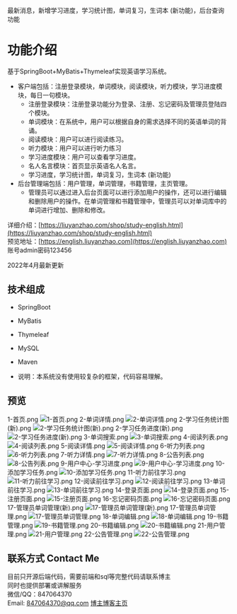 最新消息，新增学习进度，学习统计图，单词复习，生词本 (新功能)，后台查询功能
# 功能介绍
基于SpringBoot+MyBatis+Thymeleaf实现英语学习系统。

- 客户端包括：注册登录模块，单词模块，阅读模块，听力模块，学习进度模块，每日一句模块。 
    - 注册登录模块：注册登录功能分为登录、注册、忘记密码及管理员登陆四个模块。
    - 单词模块：在系统中，用户可以根据自身的需求选择不同的英语单词的背诵。
    - 阅读模块：用户可以进行阅读练习。
    - 听力模块：用户可以进行听力练习
    - 学习进度模块：用户可以查看学习进度。
    - 名人名言模块：首页显示英语名人名言。
	- 学习进度，学习统计图，单词复习，生词本 (新功能)
- 后台管理端包括：用户管理，单词管理，书籍管理，主页管理。
    - 管理员可以通过进入后台页面可以进行添加用户的操作，还可以进行编辑和删除用户的操作。在单词管理和书籍管理中，管理员可以对单词库中的单词进行增加、删除和修改。


详细介绍：[https://liuyanzhao.com/shop/study-english.html](https://liuyanzhao.com/shop/study-english.html) <br/>
预览地址：[https://english.liuyanzhao.com](https://english.liuyanzhao.com) 账号admin密码123456

2022年4月最新更新
## 技术组成
- SpringBoot
- MyBatis
- Thymeleaf
- MySQL
- Maven

- 说明：本系统没有使用较复杂的框架，代码容易理解。

## 预览
1-首页.png
![1-首页.png](img/1-首页.png)
2-单词详情.png
![2-单词详情.png](img/2-单词详情.png)
2-学习任务统计图(新).png
![2-学习任务统计图(新).png](img/2-学习任务统计图(新).png)
2-学习任务进度(新).png
![2-学习任务进度(新).png](img/2-学习任务进度(新).png)
3-单词搜索.png
![3-单词搜索.png](img/3-单词搜索.png)
4-阅读列表.png
![4-阅读列表.png](img/4-阅读列表.png)
5-阅读详情.png
![5-阅读详情.png](img/5-阅读详情.png)
6-听力列表.png
![6-听力列表.png](img/6-听力列表.png)
7-听力详情.png
![7-听力详情.png](img/7-听力详情.png)
8-公告列表.png
![8-公告列表.png](img/8-公告列表.png)
9-用户中心-学习进度.png
![9-用户中心-学习进度.png](img/9-用户中心-学习进度.png)
10-添加学习任务.png
![10-添加学习任务.png](img/10-添加学习任务.png)
11-听力前往学习.png
![11-听力前往学习.png](img/11-听力前往学习.png)
12-阅读前往学习.png
![12-阅读前往学习.png](img/12-阅读前往学习.png)
13-单词前往学习.png
![13-单词前往学习.png](img/13-单词前往学习.png)
14-登录页面.png
![14-登录页面.png](img/14-登录页面.png)
15-注册页面.png
![15-注册页面.png](img/15-注册页面.png)
16-忘记密码页面.png
![16-忘记密码页面.png](img/16-忘记密码页面.png)
17-管理员单词管理(新).png
![17-管理员单词管理(新).png](img/17-管理员单词管理(新).png)
17-管理员单词管理.png
![17-管理员单词管理.png](img/17-管理员单词管理.png)
18-单词编辑.png
![18-单词编辑.png](img/18-单词编辑.png)
19-书籍管理.png
![19-书籍管理.png](img/19-书籍管理.png)
20-书籍编辑.png
![20-书籍编辑.png](img/20-书籍编辑.png)
21-用户管理.png
![21-用户管理.png](img/21-用户管理.png)
22-公告管理.png
![22-公告管理.png](img/22-公告管理.png)




## 联系方式 Contact Me
目前只开源后端代码，需要前端和sql等完整代码请联系博主 <br/>
同时也提供部署或讲解服务  <br/>
微信/QQ：847064370 <br/>
Email: 847064370@qq.com
[博主博客主页](https://liuyanzhao.com/shop.html) <br/>

